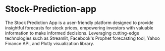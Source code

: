 # Stock-Prediction-app
The Stock Prediction App is a user-friendly platform designed to provide insightful forecasts for stock prices, empowering investors with valuable information to make informed decisions. Leveraging cutting-edge technologies such as Streamlit, Facebook's Prophet forecasting tool, Yahoo Finance API, and Plotly visualization library.
